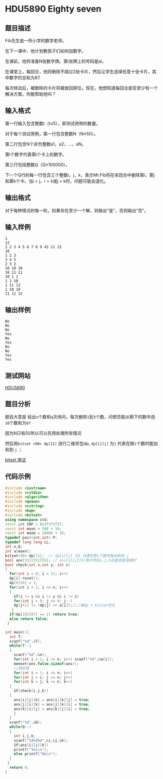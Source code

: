 # HDU5890 Eighty seven 

## 题目描述

Fib先生是一所小学的数学老师。

在下一课中，他计划教孩子们如何加数字。

在课前，他将准备N张数字牌。第i张牌上的号码是ai。

在课堂上，每回合，他将删除不超过3张卡片，然后让学生选择任意十张卡片，其中数字的总和为87.

每次转动后，被删除的卡片将被放回原位。现在，他想知道每回合是否至少有一个解决方案。你能帮助他吗？

## 输入格式

第一行输入包含整数t（t≤5），即测试用例的数量。

对于每个测试用例，第一行包含整数N（N≤50）。

第二行包含N个非负整数a1，a2，...，aN。

第i个数字代表第i个卡上的数字。

第三行包括整数Q（Q≤100000）。

下一个Q行的每一行包含三个整数i，j，k，表示Mr.Fib将在本回合中删除第i，第j和第k个卡。当i = j，i = k或j = k时，问题可能会退化。

## 输出格式

对于每种情况的每一轮，如果存在至少一个解，则输出“是”，否则输出“否”。

## 输入样例

    1  
    12  
    1 2 3 4 5 6 7 8 9 42 21 22  
    10  
    1 2 3  
    3 4 5  
    2 3 2  
    10 10 10  
    10 11 11  
    10 1 1  
    1 2 10  
    1 11 12  
    1 10 10  
    11 11 12

## 输出样例

    No  
    No  
    No  
    Yes  
    No  
    Yes  
    No  
    No  
    Yes  
    Yes

## 测试网站

[HDU5890](http://acm.hdu.edu.cn/showproblem.php?pid=5890)

## 题目分析

题目大意是 给出`n`个数和`q`次询问，每次删除`1`到`3`个数，问使否能从剩下的数中选`10`个数和为`87`

因为N只有50所以可以先预处理所有情况

然后用`bitset <90> dp[11]` 进行二维背包dp, `dp[i][j]` 为`1` 代表在取`i`个数时能加和到 `j` ；

[bitset 用法](https://blog.csdn.net/snowy_smile/article/details/79120063)

## 代码示例

```c++
#include <iostream>
#include <cstdio>
#include <algorithm>
#include <queue>
#include <cstring>
#include <map>
#include <bitset>
using namespace std;
const int INF = 0x3f3f3f3f;
const int maxn = 508 + 10;
const int maxm = 10000 + 10;
typedef pair<int,int> P;
typedef long long LL;
int n,Q;
int a[maxn];
bitset<90> dp[11];  // dp[i][j] 为1 代表在取i个数时能加和到 j 
bool ans[55][55][55]; // ans[i][j][k]表示然后i,j,k后是否能组成87
bool check(int x,int y, int z)
{
  for(int i = 0; i < 11; i++)
  dp[i].reset();
  dp[0][0] = 1; 
  for(int i = 1; i <= n; i++)
  {
    if(i != x && i != y && i != z)
    for(int j = 9; j >= 0; j--)
    dp[j+1] |= (dp[j] << a[i]);//二维dp + bitset优化
   }
  if(dp[10][87] == 1) return true;
  else return false;
 }

int main(){
  int T;
  scanf("%d",&T);
  while(T--)
  {
    scanf("%d",&n);
    for(int i = 1; i <= n; i++) scanf("%d",&a[i]);
    memset(ans,false,sizeof(ans));
    //预处理
    for(int i = 1; i <= n; i++)
    for(int j = i; j <= n; j++)
    for(int k = j; k <= n; k++)
  {
    if(check(i,j,k))
  {
    ans[i][j][k] = ans[i][k][j] = true;
    ans[j][i][k] = ans[j][k][i] = true;
    ans[k][i][j] = ans[k][j][i] = true;
    }
  }
  scanf("%d",&Q);
  while(Q--)
  {
    int i,j,k;
    scanf("%d%d%d",&i,&j,&k);
    if(ans[i][j][k])
    printf("Yes\n");
    else printf("No\n");
  }
 }
  return 0;
}
```
